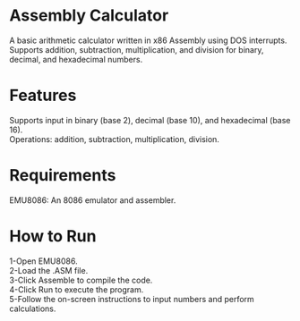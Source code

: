 # Assembly Calculator  
A basic arithmetic calculator written in x86 Assembly using DOS interrupts.  
Supports addition, subtraction, multiplication, and division for binary, decimal, and hexadecimal numbers.  

# Features  
Supports input in binary (base 2), decimal (base 10), and hexadecimal (base 16).  
Operations: addition, subtraction, multiplication, division.

# Requirements  
EMU8086: An 8086 emulator and assembler.  

# How to Run  
1-Open EMU8086.  
2-Load the .ASM file.  
3-Click Assemble to compile the code.  
4-Click Run to execute the program.  
5-Follow the on-screen instructions to input numbers and perform calculations.
